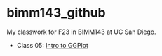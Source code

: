 # bimm143_github
My classwork for F23 in BIMM143 at UC San Diego.

- Class 05: [Intro to GGPlot](https://github.com/hlnel/bimm143_github/blob/main/class05/class05.pdf)
